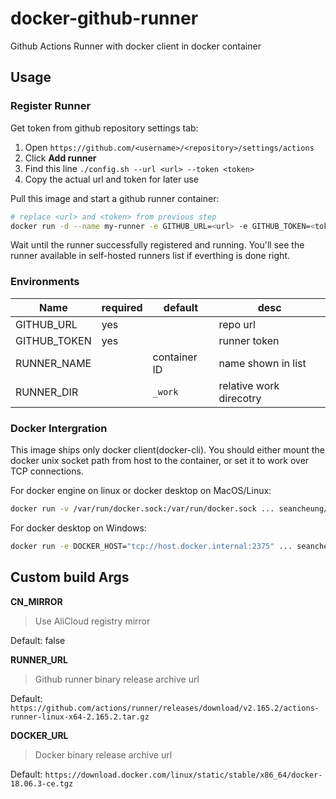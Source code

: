 # docker-github-runner

Github Actions Runner with docker client in docker container

## Usage

### Register Runner

Get token from github repository settings tab:

1. Open `https://github.com/<username>/<repository>/settings/actions`
2. Click **Add runner**
3. Find this line `./config.sh --url <url> --token <token>`
4. Copy the actual url and token for later use

Pull this image and start a github runner container:

```bash
# replace <url> and <token> from previous step
docker run -d --name my-runner -e GITHUB_URL=<url> -e GITHUB_TOKEN=<token> seancheung/docker-github-runner
```

Wait until the runner successfully registered and running. You'll see the runner available in self-hosted runners list if everthing is done right.

### Environments

| Name         | required | default      | desc                    |
| ------------ | -------- | ------------ | ----------------------- |
| GITHUB_URL   | yes      |              | repo url                |
| GITHUB_TOKEN | yes      |              | runner token            |
| RUNNER_NAME  |          | container ID | name shown in list      |
| RUNNER_DIR   |          | `_work`      | relative work direcotry |

### Docker Intergration

This image ships only docker client(docker-cli). You should either mount the docker unix socket path from host to the container, or set it to work over TCP connections.

For docker engine on linux or docker desktop on MacOS/Linux:

```bash
docker run -v /var/run/docker.sock:/var/run/docker.sock ... seancheung/docker-github-runner
```

For docker desktop on Windows:

```bash
docker run -e DOCKER_HOST="tcp://host.docker.internal:2375" ... seancheung/docker-github-runner
```

## Custom build Args

**CN_MIRROR**

> Use AliCloud registry mirror

Default: false

**RUNNER_URL**

> Github runner binary release archive url

Default: `https://github.com/actions/runner/releases/download/v2.165.2/actions-runner-linux-x64-2.165.2.tar.gz`

**DOCKER_URL**

> Docker binary release archive url

Default: `https://download.docker.com/linux/static/stable/x86_64/docker-18.06.3-ce.tgz`
